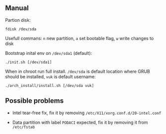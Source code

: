 ## Manual

Partion disk:

`fdisk /dev/sda`

Usefull commans: `n` new partition, `a` set bootable flag, `w` write changes to disk

Bootstrap inital env on `/dev/sda1` (default):

`./init.sh [/dev/sda1]`

When in chroot run full install.
`/dev/sda` is default location where GRUB should be installed, `vuk` is default username:

`./arch_install/install.sh [/dev/sda vuk]`

## Possible problems

- Intel tear-free fix, fix it by removing `/etc/X11/xorg.conf.d/20-intel.conf`

- Data partition with label `PODACI` expected, fix it by removing it from `/etc/fstab`

